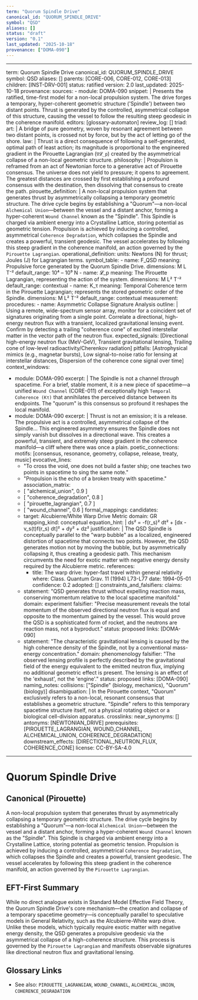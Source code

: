 ```yaml
---
term: "Quorum Spindle Drive"
canonical_id: "QUORUM_SPINDLE_DRIVE"
symbol: "QSD"
aliases: []
status: "draft"
version: "0.1"
last_updated: "2025-10-18"
provenance: ["DOMA-090"]
---
```


---
term: Quorum Spindle Drive
canonical_id: QUORUM_SPINDLE_DRIVE
symbol: QSD
aliases: []
parents: [CORE-006, CORE-012, CORE-013]
children: [INST-DRV-001]
status: ratified
version: 2.0
last_updated: 2025-10-18
provenance:
  sources:
    - module: DOMA-090
      snippet: |
        Presents the ratified, time-first model for a non-local propulsion system. The drive forges a temporary, hyper-coherent geometric structure ('Spindle') between two distant points. Thrust is generated by the controlled, asymmetrical collapse of this structure, causing the vessel to follow the resulting steep geodesic in the coherence manifold.
  editors: [glossary-automaton]
  review_log: []
triad:
  art: |
    A bridge of pure geometry, woven by resonant agreement between two distant points, is crossed not by force, but by the act of letting go of the shore.
  law: |
    Thrust is a direct consequence of following a self-generated, optimal path of least action; its magnitude is proportional to the engineered gradient in the Pirouette Lagrangian (`∇𝓛_p`) created by the asymmetrical collapse of a non-local geometric structure.
  philosophy: |
    Propulsion is reframed from an act of Newtonian force to a generative act of Pirouette consensus. The universe does not yield to pressure; it opens to agreement. The greatest distances are crossed by first establishing a profound consensus with the destination, then dissolving that consensus to create the path.
pirouette_definition: |
  A non-local propulsion system that generates thrust by asymmetrically collapsing a temporary geometric structure. The drive cycle begins by establishing a "Quorum"—a non-local `Alchemical Union`—between the vessel and a distant anchor, forming a hyper-coherent `Wound Channel` known as the "Spindle". This Spindle is charged via ambient energy into a Crystalline Lattice, storing potential as geometric tension. Propulsion is achieved by inducing a controlled, asymmetrical `Coherence Degradation`, which collapses the Spindle and creates a powerful, transient geodesic. The vessel accelerates by following this steep gradient in the coherence manifold, an action governed by the `Pirouette Lagrangian`.
operational_definition:
  units: Newtons (N) for thrust; Joules (J) for Lagrangian terms.
  symbol_table:
    - name: F_QSD
      meaning: Propulsive force generated by the Quorum Spindle Drive.
      dimensions: M L T⁻²
      default_range: 10⁴ – 10⁹ N
    - name: 𝓛_p
      meaning: The Pirouette Lagrangian, representing the action of the system.
      dimensions: M L² T⁻²
      default_range: contextual
    - name: K_τ
      meaning: Temporal Coherence term in the Pirouette Lagrangian; represents the stored geometric order of the Spindle.
      dimensions: M L² T⁻²
      default_range: contextual
  measurement:
    procedures:
      - name: Asymmetric Collapse Signature Analysis
        outline: |
          Using a remote, wide-spectrum sensor array, monitor for a coincident set of signatures originating from a single point. Correlate a directional, high-energy neutron flux with a transient, localized gravitational lensing event. Confirm by detecting a trailing "coherence cone" of excited interstellar matter in the vector path of the neutron flux.
        expected_signals: [Directional high-energy neutron flux (MeV-GeV), Transient gravitational lensing, Trailing cone of low-level radioactivity/Cherenkov radiation]
        pitfalls: [Astrophysical mimics (e.g., magnetar bursts), Low signal-to-noise ratio for lensing at interstellar distances, Dispersion of the coherence cone signal over time]
context_windows:
  - module: DOMA-090
    excerpt: |
      The Spindle is not a channel *through* spacetime. For a brief, stable moment, it *is* a new piece of spacetime—a unified `Wound Channel` (CORE-011) of exceptionally high `Temporal Coherence (Kτ)` that annihilates the perceived distance between its endpoints. The "quorum" is this consensus so profound it reshapes the local manifold.
  - module: DOMA-090
    excerpt: |
      Thrust is not an emission; it is a release. The propulsive act is a controlled, asymmetrical collapse of the Spindle... This engineered asymmetry ensures the Spindle does not simply vanish but dissolves in a directional wave. This creates a powerful, transient, and extremely steep gradient in the coherence manifold—a cliff where there was once a plain.
poetic_connections:
  motifs: [consensus, resonance, geometry, collapse, release, treaty, music]
  evocative_lines:
    - "To cross the void, one does not build a faster ship; one teaches two points in spacetime to sing the same note."
    - "Propulsion is the echo of a broken treaty with spacetime."
  association_matrix:
    - [ "alchemical_union", 0.9 ]
    - [ "coherence_degradation", 0.8 ]
    - [ "pirouette_lagrangian", 0.7 ]
    - [ "wound_channel", 0.6 ]
formal_mappings:
  candidates:
    - target: Alcubierre/White Warp Drive Metric
      domain: GR
      mapping_kind: conceptual
      equation_hint: |
        ds² = -f(r_s)² dt² + [dx - v_s(t)f(r_s) dt]² + dy² + dz²
      justification: |
        The QSD Spindle is conceptually parallel to the "warp bubble" as a localized, engineered distortion of spacetime that connects two points. However, the QSD generates motion not by moving the bubble, but by asymmetrically collapsing it, thus creating a geodesic path. This mechanism circumvents the need for exotic matter with negative energy density required by the Alcubierre metric.
      references:
        - title: The warp drive: hyper-fast travel within general relativity
          where: Class. Quantum Grav. 11 (1994) L73-L77
          date: 1994-05-01
      confidence: 0.2
  adopted: []
constraints_and_falsifiers:
  claims:
    - statement: "QSD generates thrust without expelling reaction mass, conserving momentum relative to the local spacetime manifold."
      domain: experiment
      falsifier: "Precise measurement reveals the total momentum of the observed directional neutron flux is equal and opposite to the momentum gained by the vessel. This would prove the QSD is a sophisticated form of rocket, and the neutrons are reaction mass, not a byproduct."
      status: proposed
      links: [DOMA-090]
    - statement: "The characteristic gravitational lensing is caused by the high coherence density of the Spindle, not by a conventional mass-energy concentration."
      domain: phenomenology
      falsifier: "The observed lensing profile is perfectly described by the gravitational field of the energy equivalent to the emitted neutron flux, implying no additional geometric effect is present. The lensing is an effect of the 'exhaust', not the 'engine'."
      status: proposed
      links: [DOMA-090]
naming_notes:
  collisions: ["Spindle" (biology, mechanics), "Quorum" (biology)]
  disambiguation: |
    In the Pirouette context, "Quorum" exclusively refers to a non-local, resonant consensus that establishes a geometric structure. "Spindle" refers to this temporary spacetime structure itself, not a physical rotating object or a biological cell-division apparatus.
crosslinks:
  near_synonyms: []
  antonyms: [NEWTONIAN_DRIVE]
  prerequisites: [PIROUETTE_LAGRANGIAN, WOUND_CHANNEL, ALCHEMICAL_UNION, COHERENCE_DEGRADATION]
  downstream_effects: [DIRECTIONAL_NEUTRON_FLUX, COHERENCE_CONE]
license: CC-BY-SA-4.0
---

# Quorum Spindle Drive

## Canonical (Pirouette)
A non-local propulsion system that generates thrust by asymmetrically collapsing a temporary geometric structure. The drive cycle begins by establishing a "Quorum"—a non-local `Alchemical Union`—between the vessel and a distant anchor, forming a hyper-coherent `Wound Channel` known as the "Spindle". This Spindle is charged via ambient energy into a Crystalline Lattice, storing potential as geometric tension. Propulsion is achieved by inducing a controlled, asymmetrical `Coherence Degradation`, which collapses the Spindle and creates a powerful, transient geodesic. The vessel accelerates by following this steep gradient in the coherence manifold, an action governed by the `Pirouette Lagrangian`.

## EFT-First Summary
While no direct analogue exists in Standard Model Effective Field Theory, the Quorum Spindle Drive's core mechanism—the creation and collapse of a temporary spacetime geometry—is conceptually parallel to speculative models in General Relativity, such as the Alcubierre-White warp drive. Unlike these models, which typically require exotic matter with negative energy density, the QSD generates a propulsive geodesic via the asymmetrical collapse of a high-coherence structure. This process is governed by the `Pirouette Lagrangian` and manifests observable signatures like directional neutron flux and gravitational lensing.

## Glossary Links
- See also: `PIROUETTE_LAGRANGIAN`, `WOUND_CHANNEL`, `ALCHEMICAL_UNION`, `COHERENCE_DEGRADATION`